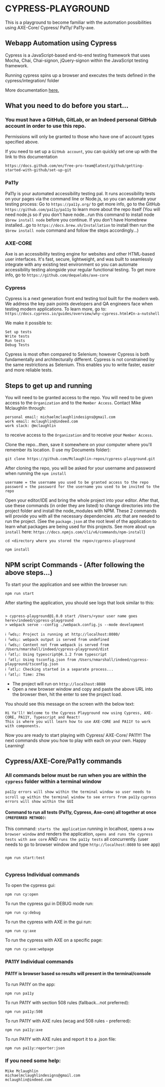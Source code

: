 # CYPRESS-PLAYGROUND

This is a playground to become familiar with the automation possibilities using AXE-Core/ Cypress/ Pa11y/ Pa11y-axe.

## Webapp Automation using Cypress

Cypress is a JavaScript-based end-to-end testing framework that uses Mocha, Chai, Chai-signon, jQuery-signon within the JavaScript testing framework.

Running cypress spins up a browser and executes the tests defined in the cypress/integration/ folder

More documentation [here.](https://docs.cypress.io/guides/overview/why-cypress.html#In-a-nutshell)

## What you need to do before you start...

### You must have a GitHub, GitLab, or an Indeed personal GitHub account in order to use this repo.

Permissions will only be granted to those who have one of account types specified above.

If you need to set up a `GitHub account`, you can quickly set one up with the link to this documentation

```
https://docs.github.com/en/free-pro-team@latest/github/getting-started-with-github/set-up-git
```

### Pa11y

Pa11y is your automated accessibility testing pal.
It runs accessibility tests on your pages via the command line or Node.js, so you can automate your testing process:
Go to `https://pa11y.org/` to get more info, go to the GitHub `https://github.com/pa11y/pa11y` to learn more about the repo itself (You will need node.js so if you don't have node...run this command to install node `$brew install node` before you continue. If you don't have Homebrew installed...go to `https://docs.brew.sh/Installation` to install then run the `$brew install node` command and follow the steps accordingly...)

### AXE-CORE

Axe is an accessibility testing engine for websites and other HTML-based user interfaces. It's fast, secure, lightweight, and was built to seamlessly integrate with any existing test environment so you can automate accessibility testing alongside your regular functional testing. To get more info, go to `https://github.com/dequelabs/axe-core`

### Cypress

Cypress is a next generation front end testing tool built for the modern web. We address the key pain points developers and QA engineers face when testing modern applications. To learn more, go to: `https://docs.cypress.io/guides/overview/why-cypress.html#In-a-nutshell`

We make it possible to:

```
Set up tests
Write tests
Run tests
Debug Tests
```

Cypress is most often compared to Selenium; however Cypress is both fundamentally and architecturally different. Cypress is not constrained by the same restrictions as Selenium. This enables you to write faster, easier and more reliable tests.

## Steps to get up and running

You will need to be granted access to the repo. You will need to be given access to the `Organization` and to the `Member Access`.
Contact Mike Mclaughlin through:

```
personal email: michaelmclaughlindesigns@gmail.com
work email: mclaughlin@indeed.com
work slack: @mclaughlin
```

to receive access to the `Organization` and to receive your `Member Access`.

Clone the repo...then, save it somewhere on your computer where you'll remember its location. (I use my Documents folder):

```
git clone https://github.com/Mclaughlin-repos/cypress-playground.git
```

After cloning the repo, you will be asked for your username and password when running the `npm install`

```
username = the username you used to be granted access to the repo
password = the password for the username you used to be invited to the repo
```

Open your editor/IDE and bring the whole project into your editor.
After that, use these commands (in order they are listed) to change directories into the project folder and install the node_modules with NPM.
These 2 commands will provide you with all the necessary dependencies .etc that are needed to run the project. (See the `package.json` at the root level of the application to learn what packages are being used for this projects. See more about `npm install` here: `https://docs.npmjs.com/cli/v6/commands/npm-install`)

```
cd <directory where you stored the repo>/cypress-playground
```

```
npm install
```

## NPM script Commands - (After following the above steps...)

To start your the application and see within the browser run:

```
npm run start
```

After starting the application, you should see logs that look similar to this:

```

> cypress-playground@1.0.0 start /Users/<your user name goes here>/indeed/cypress-playground
> webpack serve --config ./webpack.config.js --mode development

ℹ ｢wds｣: Project is running at http://localhost:8080/
ℹ ｢wds｣: webpack output is served from undefined
ℹ ｢wds｣: Content not from webpack is served from /Users/nmarshall/indeed/cypress-playground/dist
ℹ ｢atl｣: Using typescript@4.1.2 from typescript
ℹ ｢atl｣: Using tsconfig.json from /Users/nmarshall/indeed/cypress-playground/tsconfig.json
ℹ ｢atl｣: Checking started in a separate process...
ℹ ｢atl｣: Time: 27ms

```

-   The project will run on `http://localhost:8080`
-   Open a new browser window and copy and paste the above URL into the browser then, hit the enter to see the project load.

You should see this message on the screen with the below text:

```
Hi Ya'll! Welcome to the Cypress Playground now using Cypress, AXE-CORE, PA11Y, Typescript and React!
This is where you will learn how to use AXE-CORE and PA11Y to work with components.
```

Now you are ready to start playing with Cypress/ AXE-Core/ PA11Y!
The next commands show you how to play with each on your own. Happy Learning!

## Cypress/AXE-Core/Pa11y commands

### All commands below must be run when you are within the `cypress` folder within a terminal window
`pa11y errors will show within the terminal window so user needs to scroll up within the terminal window to see errors from pa11y`
`cypress errors will show within the GUI`
#### Command to run all tests (Pa11y, Cypress, Axe-core) all together at once `(PREFERRED METHOD)`: 
This command: `starts the application` running in localhost, opens a `new browser window` and renders the application, `opens and runs the cypress tests with axe core` AND `runs the pa11y tests` all concurrently. (user needs to go to browser window and type `http://localhost:8080` to see app)
```

npm run start:test


```

### Cypress Individual commands
To open the cypress gui:

```
npm run cy:open
```

To run the cypress gui in DEBUG mode run:

```
npm run cy:debug
```

To run the cypress with AXE in the gui run:

```
npm run cy:axe
```

To run the cypress with AXE on a specific page:

```
npm run cy:axe:webpage
```

### PA11Y Individual commands

#### PA11Y is browser based so results will present in the terminal/console

To run PA11Y on the app:

```
npm run pa11y
```

To run PA11Y with section 508 rules (fallback...not preferred):

```
npm run pa11y:508
```

To run PA11Y with AXE rules (wcag and 508 rules - preferred):

```
npm run pa11y:axe
```

To run PA11Y with AXE rules and report it to a .json file:

```
npm run pa11y:reporter:json
```

### If you need some help:

```
Mike Mclaughlin
michaelmclaughlindesigns@gmail.com
mclaughlin@indeed.com
```
